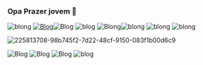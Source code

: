 ### Opa Prazer jovem 🚀
![blong](https://user-images.githubusercontent.com/74038190/212257468-1e9a91f1-b626-4baa-b15d-5c385dfa7ed2.gif)
[![Blog](https://img.shields.io/badge/Gmail-D14836?style=for-the-badge&logo=gmail&logoColor=white)](luciano.f.desiderio@gmail.com)![Blog](https://img.shields.io/badge/LinkedIn-0077B5?style=for-the-badge&logo=linkedin&logoColor=white(https://www.linkedin.com/in/luciano-desidério-301a1324a/))
![blog](https://camo.githubusercontent.com/23ea0ef646d06d0eaf456ec16a46fd7e192a0a416bdc586da5c14d4a825586f4/68747470733a2f2f63756c746f667468657061727479706172726f742e636f6d2f706172726f74732f6461746162617365706172726f742e676966)
![Blong](https://camo.githubusercontent.com/b8fead6533e883d4bcc925eaa028c9815dd19d911ea5ed1b9ce8107faacfbafb/68747470733a2f2f63756c746f667468657061727479706172726f742e636f6d2f706172726f74732f68642f6465616c7769746869746e6f77706172726f742e676966)![blong](https://camo.githubusercontent.com/4419ec99dbb0ed32a01388fb8f07855a6b5d0a02961d0f408bfa1e98211c32d8/68747470733a2f2f63756c746f667468657061727479706172726f742e636f6d2f706172726f74732f666978706172726f742e676966)
![blong](https://camo.githubusercontent.com/a413c40b7ad723cb37bcd4f0d736c460effe8ea1de1fa635f9820ea68331bd62/68747470733a2f2f63756c746f667468657061727479706172726f742e636f6d2f706172726f74732f68642f736369656e6365706172726f742e676966)
![blong](https://camo.githubusercontent.com/5d2696e702d1ad0d9cacc56a44d069df589a7bf98e0d5d0a1cd9e26100ab495a/68747470733a2f2f63756c746f667468657061727479706172726f742e636f6d2f706172726f74732f68642f696c6c756d696e617469706172726f742e676966)

</span>

![225813708-98b745f2-7d22-48cf-9150-083f1b00d6c9](https://github.com/luluciano-desiderio/luluciano-desiderio/assets/160436033/e15ab8c4-80f5-4f80-8ffc-bde93952c8bd)
   

![Blog](https://user-images.githubusercontent.com/74038190/212257454-16e3712e-945a-4ca2-b238-408ad0bf87e6.gif) ![Blog](https://user-images.githubusercontent.com/74038190/212257472-08e52665-c503-4bd9-aa20-f5a4dae769b5.gif) ![Blog](https://user-images.githubusercontent.com/74038190/212257467-871d32b7-e401-42e8-a166-fcfd7baa4c6b.gif)  ![blog](https://user-images.githubusercontent.com/74038190/212751818-13da6fd2-27ca-45c4-9c64-3940ccfa6fd3.gif)


